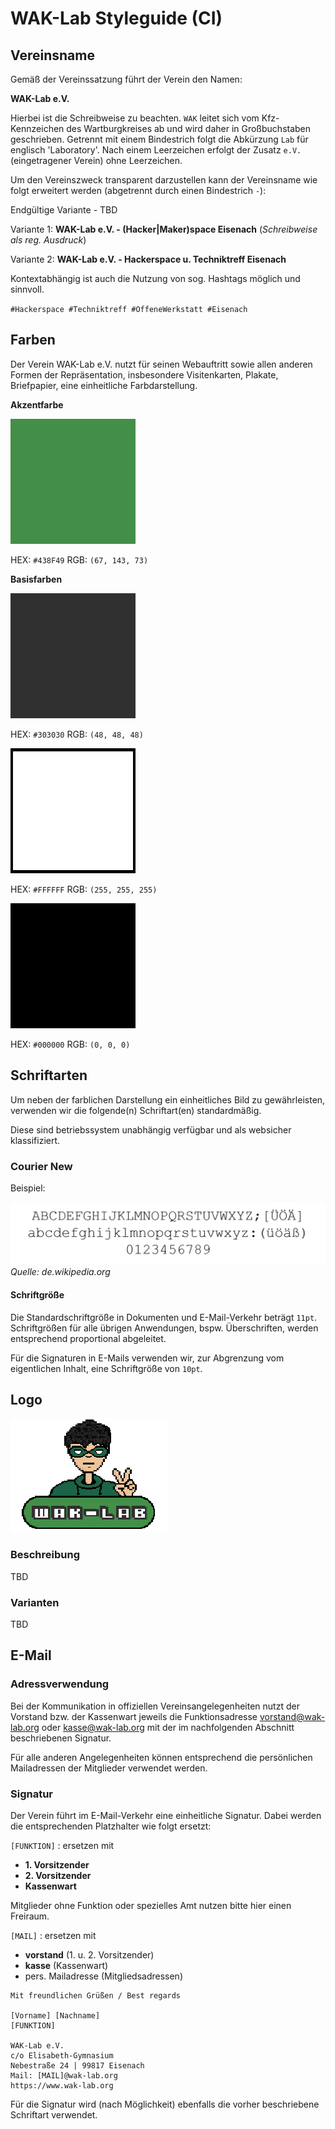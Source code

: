 # WAK-Lab Styleguide (CI)

## Vereinsname

Gemäß der Vereinssatzung führt der Verein den Namen:

**WAK-Lab e.V.**

Hierbei ist die Schreibweise zu beachten. `WAK` leitet sich vom Kfz-Kennzeichen des Wartburgkreises ab und wird daher in Großbuchstaben geschrieben. Getrennt mit einem Bindestrich folgt die Abkürzung `Lab` für englisch 'Laboratory'. Nach einem Leerzeichen erfolgt der Zusatz `e.V.` (eingetragener Verein) ohne Leerzeichen.

Um den Vereinszweck transparent darzustellen kann der Vereinsname wie folgt erweitert werden (abgetrennt durch einen Bindestrich `-`):

Endgültige Variante - TBD

Variante 1: **WAK-Lab e.V. - (Hacker|Maker)space Eisenach** (*Schreibweise als reg. Ausdruck*)

Variante 2: **WAK-Lab e.V. - Hackerspace u. Techniktreff Eisenach**

Kontextabhängig ist auch die Nutzung von sog. Hashtags möglich und sinnvoll.

`#Hackerspace #Techniktreff #OffeneWerkstatt #Eisenach`

## Farben

Der Verein WAK-Lab e.V. nutzt für seinen Webauftritt sowie allen anderen Formen der Repräsentation, insbesondere Visitenkarten, Plakate, Briefpapier, eine einheitliche Farbdarstellung.

**Akzentfarbe**

![](img/color-green.png)

HEX: `#438F49` RGB: `(67, 143, 73)`

**Basisfarben**

![](img/color-grey.png)

HEX: `#303030` RGB: `(48, 48, 48)`

![](img/color-white.png)

HEX: `#FFFFFF` RGB: `(255, 255, 255)`

![](img/color-black.png)

HEX: `#000000` RGB: `(0, 0, 0)`

## Schriftarten

Um neben der farblichen Darstellung ein einheitliches Bild zu gewährleisten, verwenden wir die folgende(n) Schriftart(en) standardmäßig.

Diese sind betriebssystem unabhängig verfügbar und als websicher klassifiziert.

### Courier New

Beispiel:

![Beispiel Courier New](img/Courier_New_Monotype.png)*Quelle: de.wikipedia.org*

#### Schriftgröße

Die Standardschriftgröße in Dokumenten und E-Mail-Verkehr beträgt `11pt`. Schriftgrößen für alle übrigen Anwendungen, bspw. Überschriften, werden entsprechend proportional abgeleitet.

Für die Signaturen in E-Mails verwenden wir, zur Abgrenzung vom eigentlichen Inhalt, eine Schriftgröße von `10pt`.

## Logo

![Aktuelles Logo](img/logo-current-version.png)

### Beschreibung

TBD

### Varianten

TBD

## E-Mail

### Adressverwendung

Bei der Kommunikation in offiziellen Vereinsangelegenheiten nutzt der Vorstand bzw. der Kassenwart jeweils die Funktionsadresse vorstand@wak-lab.org oder kasse@wak-lab.org mit der im nachfolgenden Abschnitt beschriebenen Signatur.

Für alle anderen Angelegenheiten können entsprechend die persönlichen Mailadressen der Mitglieder verwendet werden.

### Signatur

Der Verein führt im E-Mail-Verkehr eine einheitliche Signatur. Dabei werden die entsprechenden Platzhalter wie folgt ersetzt:

`[FUNKTION]` : ersetzen mit
- **1. Vorsitzender**
- **2. Vorsitzender**
- **Kassenwart**

Mitglieder ohne Funktion oder spezielles Amt nutzen bitte hier einen Freiraum.

`[MAIL]` : ersetzen mit
- **vorstand** (1. u. 2. Vorsitzender)
- **kasse** (Kassenwart)
- pers. Mailadresse (Mitgliedsadressen)

```
Mit freundlichen Grüßen / Best regards

[Vorname] [Nachname]
[FUNKTION]

WAK-Lab e.V.
c/o Elisabeth-Gymnasium
Nebestraße 24 | 99817 Eisenach
Mail: [MAIL]@wak-lab.org
https://www.wak-lab.org
```
Für die Signatur wird (nach Möglichkeit) ebenfalls die vorher beschriebene Schriftart verwendet.